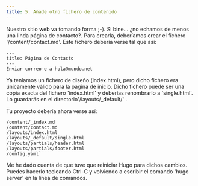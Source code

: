 ```yaml
---
title: 5. Añade otro fichero de contenido
---
```


Nuestro sitio web va tomando forma ;-). Si bine... ¿no echamos de menos una linda página de contacto?. Para crearla, deberíamos crear el fichero '/content/contact.md'. Este fichero debería verse tal que así:

```
---
title: Página de Contacto
---
Enviar correo-e a hola@mundo.net
```

Ya teníamos un fichero de diseño (index.html), pero dicho fichero era únicamente válido para la pagina de inicio. Dicho fichero puede ser una copia exacta del fichero 'index.html' y deberías renombrarlo a 'single.html'. Lo guardarás en el directorio'/layouts/_default/' .

Tu proyecto debería ahora verse así:

```
/content/_index.md
/content/contact.md
/layouts/index.html
/layouts/_default/single.html
/layouts/partials/header.html
/layouts/partials/footer.html
/config.yaml`
```

Me he dado cuenta de que tuve que reiniciar Hugo para dichos cambios.
Puedes hacerlo tecleando Ctrl-C y volviendo a escribir el comando 'hugo server' en la línea de comandos.
